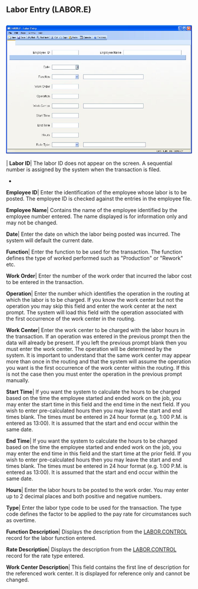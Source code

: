 ## Labor Entry (LABOR.E)
<PageHeader />

##

![](./LABOR-E-1.jpg)

| **Labor ID**|  The labor ID does not appear on the screen. A sequential
number is assigned by the system when the transaction is filed.

-  
**Employee ID**|  Enter the identification of the employee whose labor is to
be posted. The employee ID is checked against the entries in the employee
file.

**Employee Name**|  Contains the name of the employee identified by the
employee number entered. The name displayed is for information only and may
not be changed.

**Date**|  Enter the date on which the labor being posted was incurred. The
system will default the current date.

**Function**|  Enter the function to be used for the transaction. The function
defines the type of worked performed such as "Production" or "Rework" etc.

**Work Order**|  Enter the number of the work order that incurred the labor
cost to be entered in the transaction.

**Operation**|  Enter the number which identifies the operation in the routing
at which the labor is to be charged. If you know the work center but not the
operation you may skip this field and enter the work center at the next
prompt. The system will load this field with the operation associated with the
first occurrence of the work center in the routing.

**Work Center**|  Enter the work center to be charged with the labor hours in
the transaction. If an operation was entered in the previous prompt then the
data will already be present. If you left the previous prompt blank then you
must enter the work center. The operation will be determined by the system. It
is important to understand that the same work center may appear more than once
in the routing and that the system will assume the operation you want is the
first occurrence of the work center within the routing. If this is not the
case then you must enter the operation in the previous prompt manually.

**Start Time**|  If you want the system to calculate the hours to be charged
based on the time the employee started and ended work on the job, you may
enter the start time in this field and the end time in the next field. If you
wish to enter pre-calculated hours then you may leave the start and end times
blank. The times must be entered in 24 hour format (e.g. 1:00 P.M. is entered
as 13:00). It is assumed that the start and end occur within the same date.

**End Time**|  If you want the system to calculate the hours to be charged
based on the time the employee started and ended work on the job, you may
enter the end time in this field and the start time at the prior field. If you
wish to enter pre-calculated hours then you may leave the start and end times
blank. The times must be entered in 24 hour format (e.g. 1:00 P.M. is entered
as 13:00). It is assumed that the start and end occur within the same date.

**Hours**|  Enter the labor hours to be posted to the work order. You may
enter up to 2 decimal places and both positive and negative numbers.

**Type**|  Enter the labor type code to be used for the transaction. The type
code defines the factor to be applied to the pay rate for circumstances such
as overtime.

**Function Description**|  Displays the description from the
[LABOR.CONTROL](../LABOR-CONTROL/README.md) record for the labor function entered.

**Rate Description**|  Displays the description from the
[LABOR.CONTROL](../LABOR-CONTROL/README.md) record for the rate type entered.

**Work Center Description**|  This field contains the first line of
description for the referenced work center. It is displayed for reference only
and cannot be changed.


<badge text= "Version 8.10.57 " vertical="middle" />

<PageFooter />
